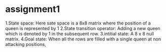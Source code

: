 # assignment1

1.State space:                Here sate space is a 8x8 matrix where the position of a queen is represented by 1
2.State transition operator:    Adding a new queen which is denoted by 1 in the subsequent row.
3.intitial state:               A 8 x 8 null matrix.
4.Goal state:                   When all the rows are filled with a single queen at non attacking positions,
